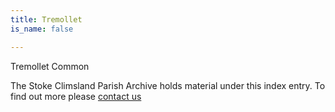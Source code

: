 ```yaml
---
title: Tremollet
is_name: false

---
```


Tremollet Common


The Stoke Climsland Parish Archive holds material under this index entry. To find out more please [contact us](/contact/)
